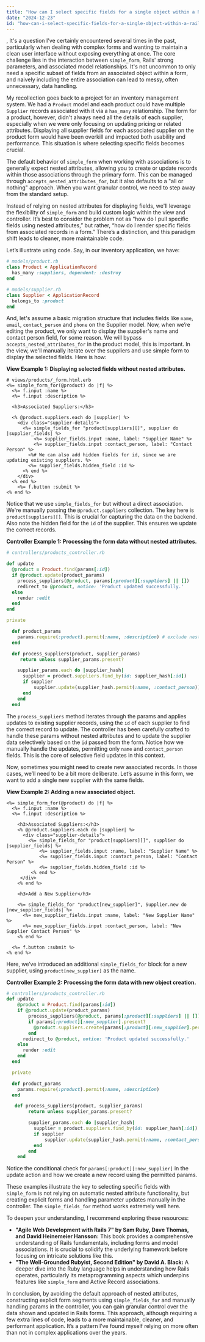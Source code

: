 ```yaml
---
title: "How can I select specific fields for a single object within a Rails Simple Form association?"
date: "2024-12-23"
id: "how-can-i-select-specific-fields-for-a-single-object-within-a-rails-simple-form-association"
---
```


,  It's a question I’ve certainly encountered several times in the past, particularly when dealing with complex forms and wanting to maintain a clean user interface without exposing everything at once. The core challenge lies in the interaction between `simple_form`, Rails' strong parameters, and associated model relationships. It's not uncommon to only need a specific subset of fields from an associated object within a form, and naively including the entire association can lead to messy, often unnecessary, data handling.

My recollection goes back to a project for an inventory management system. We had a `Product` model and each product could have multiple `Supplier` records associated with it via a `has_many` relationship. The form for a product, however, didn't always need all the details of each supplier, especially when we were only focusing on updating pricing or related attributes. Displaying all supplier fields for each associated supplier on the product form would have been overkill and impacted both usability and performance. This situation is where selecting specific fields becomes crucial.

The default behavior of `simple_form` when working with associations is to generally expect nested attributes, allowing you to create or update records within those associations through the primary form. This can be managed through `accepts_nested_attributes_for`, but it also defaults to a "all or nothing" approach. When you want granular control, we need to step away from the standard setup.

Instead of relying on nested attributes for displaying fields, we'll leverage the flexibility of `simple_form` and build custom logic within the view and controller. It’s best to consider the problem not as “how do I pull specific fields using nested attributes,” but rather, “how do I render specific fields from associated records in a form.” There’s a distinction, and this paradigm shift leads to cleaner, more maintainable code.

Let’s illustrate using code. Say, in our inventory application, we have:

```ruby
# models/product.rb
class Product < ApplicationRecord
  has_many :suppliers, dependent: :destroy
end

# models/supplier.rb
class Supplier < ApplicationRecord
  belongs_to :product
end
```

And, let's assume a basic migration structure that includes fields like `name`, `email`, `contact_person` and `phone` on the Supplier model. Now, when we’re editing the product, we only want to display the supplier's name and contact person field, for some reason. We will bypass `accepts_nested_attributes_for` in the product model, this is important. In the view, we'll manually iterate over the suppliers and use simple form to display the selected fields. Here is how:

**View Example 1: Displaying selected fields without nested attributes.**

```erb
# views/products/_form.html.erb
<%= simple_form_for(@product) do |f| %>
  <%= f.input :name %>
  <%= f.input :description %>

  <h3>Associated Suppliers:</h3>

  <% @product.suppliers.each do |supplier| %>
    <div class="supplier-details">
      <%= simple_fields_for "product[suppliers][]", supplier do |supplier_fields| %>
          <%= supplier_fields.input :name, label: "Supplier Name" %>
          <%= supplier_fields.input :contact_person, label: "Contact Person" %>
        <%# We can also add hidden fields for id, since we are updating existing suppliers. %>
        <%= supplier_fields.hidden_field :id %>
      <% end %>
    </div>
  <% end %>
    <%= f.button :submit %>
<% end %>
```

Notice that we use `simple_fields_for` but without a direct association. We're manually passing the `@product.suppliers` collection. The key here is `product[suppliers][]`. This is crucial for capturing the data on the backend. Also note the hidden field for the `id` of the supplier. This ensures we update the correct records.

**Controller Example 1: Processing the form data without nested attributes.**

```ruby
# controllers/products_controller.rb

def update
  @product = Product.find(params[:id])
  if @product.update(product_params)
    process_suppliers(@product, params[:product][:suppliers] || [])
    redirect_to @product, notice: 'Product updated successfully.'
  else
    render :edit
  end
end

private

  def product_params
    params.require(:product).permit(:name, :description) # exclude nested attributes
  end

  def process_suppliers(product, supplier_params)
     return unless supplier_params.present?

    supplier_params.each do |supplier_hash|
      supplier = product.suppliers.find_by(id: supplier_hash[:id])
      if supplier
          supplier.update(supplier_hash.permit(:name, :contact_person))
      end
    end
  end
```

The `process_suppliers` method iterates through the params and applies updates to existing supplier records, using the `id` of each supplier to find the correct record to update. The controller has been carefully crafted to handle these params without nested attributes and to update the supplier data selectively based on the `id` passed from the form. Notice how we manually handle the updates, permitting only `name` and `contact_person` fields. This is the core of selective field updates in this context.

Now, sometimes you might need to create new associated records. In those cases, we’ll need to be a bit more deliberate. Let’s assume in this form, we want to add a single new supplier with the same fields.

**View Example 2: Adding a new associated object.**

```erb
<%= simple_form_for(@product) do |f| %>
  <%= f.input :name %>
  <%= f.input :description %>

    <h3>Associated Suppliers:</h3>
    <% @product.suppliers.each do |supplier| %>
      <div class="supplier-details">
        <%= simple_fields_for "product[suppliers][]", supplier do |supplier_fields| %>
            <%= supplier_fields.input :name, label: "Supplier Name" %>
            <%= supplier_fields.input :contact_person, label: "Contact Person" %>
            <%= supplier_fields.hidden_field :id %>
         <% end %>
     </div>
    <% end %>

    <h3>Add a New Supplier</h3>

    <%= simple_fields_for "product[new_supplier]", Supplier.new do |new_supplier_fields| %>
      <%= new_supplier_fields.input :name, label: "New Supplier Name" %>
      <%= new_supplier_fields.input :contact_person, label: "New Supplier Contact Person" %>
    <% end %>

  <%= f.button :submit %>
<% end %>
```

Here, we’ve introduced an additional `simple_fields_for` block for a new supplier, using `product[new_supplier]` as the name.

**Controller Example 2: Processing the form data with new object creation.**

```ruby
# controllers/products_controller.rb
def update
    @product = Product.find(params[:id])
    if @product.update(product_params)
        process_suppliers(@product, params[:product][:suppliers] || [])
        if params[:product][:new_supplier].present?
          @product.suppliers.create(params[:product][:new_supplier].permit(:name, :contact_person))
        end
      redirect_to @product, notice: 'Product updated successfully.'
    else
      render :edit
    end
  end

  private

  def product_params
    params.require(:product).permit(:name, :description)
  end

   def process_suppliers(product, supplier_params)
        return unless supplier_params.present?

        supplier_params.each do |supplier_hash|
          supplier = product.suppliers.find_by(id: supplier_hash[:id])
          if supplier
              supplier.update(supplier_hash.permit(:name, :contact_person))
          end
        end
    end
```

Notice the conditional check for `params[:product][:new_supplier]` in the update action and how we create a new record using the permitted params.

These examples illustrate the key to selecting specific fields with `simple_form` is not relying on automatic nested attribute functionality, but creating explicit forms and handling parameter updates manually in the controller. The `simple_fields_for` method works extremely well here.

To deepen your understanding, I recommend exploring these resources:

*   **"Agile Web Development with Rails 7" by Sam Ruby, Dave Thomas, and David Heinemeier Hansson:** This book provides a comprehensive understanding of Rails fundamentals, including forms and model associations. It is crucial to solidify the underlying framework before focusing on intricate solutions like this.
*   **"The Well-Grounded Rubyist, Second Edition" by David A. Black:** A deeper dive into the Ruby language helps in understanding how Rails operates, particularly its metaprogramming aspects which underpins features like `simple_form` and Active Record associations.

In conclusion, by avoiding the default approach of nested attributes, constructing explicit form segments using `simple_fields_for` and manually handling params in the controller, you can gain granular control over the data shown and updated in Rails forms. This approach, although requiring a few extra lines of code, leads to a more maintainable, cleaner, and performant application. It’s a pattern I’ve found myself relying on more often than not in complex applications over the years.
